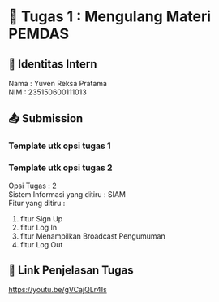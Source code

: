 # 📁 Tugas 1 : Mengulang Materi PEMDAS

## 👤 Identitas Intern
Nama : Yuven Reksa Pratama             
NIM  : 235150600111013

## 📤 Submission

### Template utk opsi tugas 1


### Template utk opsi tugas 2
Opsi Tugas : 2            
Sistem Informasi yang ditiru : SIAM              
Fitur yang ditiru :                   
1. fitur Sign Up
2. fitur Log In
3. fitur Menampilkan Broadcast Pengumuman 
4. fitur Log Out

## 🔗 Link Penjelasan Tugas

https://youtu.be/gVCajQLr4Is

